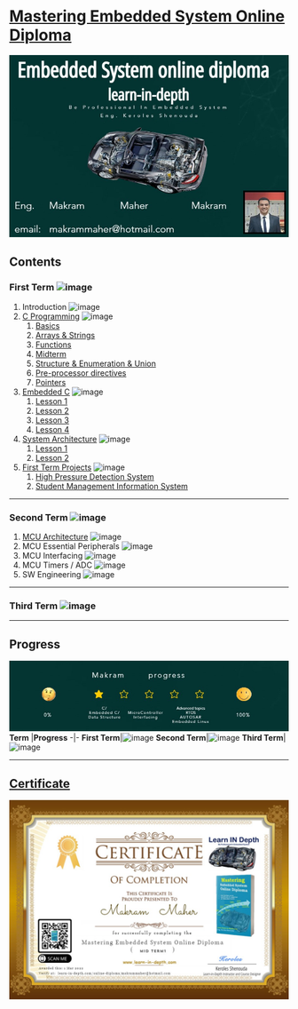 # [Mastering Embedded System Online Diploma](https://www.learn-in-depth.com)

[<img src="/99_Images/Learn_in_depth.jpg" >](https://www.learn-in-depth.com/online-diploma/makrammaher@hotmail.com)

## **Contents**
### **First Term** ![image](https://progress-bar.dev/100/?title=Done)
1. Introduction ![image](https://progress-bar.dev/100/?title=Done)
2.  [C Programming](01_C_Programming) ![image](https://progress-bar.dev/100/?title=Done)
    1. [Basics](01_C_Programming/01_C_Basic)
    2. [Arrays & Strings](01_C_Programming/02_C_Array_Strings)
    3. [Functions](01_C_Programming/03_C_Functions)
    4. [Midterm](01_C_Programming/04_C_MidTerm)
    5. [Structure & Enumeration & Union](01_C_Programming/05_C_Struct_Enum_Union)
    6. [Pre-processor directives](01_C_Programming/06_C_Preprocessor_Directive)
    7. [Pointers](01_C_Programming/07_C_Pointers)
3. [Embedded C](02_Embedded_C) ![image](https://progress-bar.dev/100/?title=Done)
    1. [Lesson 1](02_Embedded_C/01_Lesson_1)
    2. [Lesson 2](02_Embedded_C/02_Lesson_2)
    3. [Lesson 3](02_Embedded_C/03_Lesson_3)
    4. [Lesson 4](02_Embedded_C/04_Lesson_4)
4. [System Architecture](03_Data_Structures) ![image](https://progress-bar.dev/100/?title=Done)
    1. [Lesson 1](03_Data_Structures/01_Lesson_01)
    2. [Lesson 2](03_Data_Structures/02_Lesson_02)
5. [First Term Projects](04_First_Term_Projects) ![image](https://progress-bar.dev/100/?title=Done)
    1. [High Pressure Detection System](04_First_Term_Projects/01_High_Pressure_Detection)
    2. [Student Management Information System](04_First_Term_Projects/02_Student_Database)

---
### **Second Term** ![image](https://progress-bar.dev/10/?title=In_Progress&color=daa520)
1. [MCU Architecture](05_MCU_Architecture) ![image](https://progress-bar.dev/65/?title=In_Progress&color=daa520)
2. MCU Essential Peripherals ![image](https://progress-bar.dev/0/?title=To-do&color=ff0000)
3. MCU Interfacing ![image](https://progress-bar.dev/0/?title=To-do&color=ff0000)
4. MCU Timers / ADC ![image](https://progress-bar.dev/0/?title=To-do&color=ff0000)
5. SW Engineering ![image](https://progress-bar.dev/0/?title=To-do&color=ff0000)
---
### **Third Term** ![image](https://progress-bar.dev/0/?title=To-do&color=ff0000)

---
## **Progress**
[<img src="/99_Images/Progress.jpg" >](https://www.learn-in-depth.com/online-diploma/makrammaher@hotmail.com)
**Term** |**Progress**
-|-
**First Term**|![image](https://progress-bar.dev/100/?title=Done)
**Second Term**|![image](https://progress-bar.dev/5/?title=In_Progress&color=daa520)
**Third Term**|![image](https://progress-bar.dev/0/?title=To-do&color=ff0000)


---


## [**Certificate**](https://www.learn-in-depth.com/online-diploma/makrammaher@hotmail.com)

[<img src="/99_Images/Certificate.jpg" >](https://www.learn-in-depth.com/online-diploma/makrammaher@hotmail.com)

